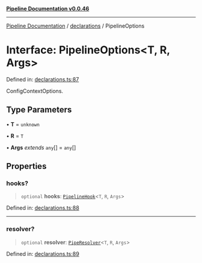 [**Pipeline Documentation v0.0.46**](../../README.md)

***

[Pipeline Documentation](../../modules.md) / [declarations](../README.md) / PipelineOptions

# Interface: PipelineOptions\<T, R, Args\>

Defined in: [declarations.ts:87](https://github.com/stonemjs/pipeline/blob/bdafb2a2f2d57df256cc97fee41b6f9b9fdd69f9/src/declarations.ts#L87)

ConfigContextOptions.

## Type Parameters

• **T** = `unknown`

• **R** = `T`

• **Args** *extends* `any`[] = `any`[]

## Properties

### hooks?

> `optional` **hooks**: [`PipelineHook`](../type-aliases/PipelineHook.md)\<`T`, `R`, `Args`\>

Defined in: [declarations.ts:88](https://github.com/stonemjs/pipeline/blob/bdafb2a2f2d57df256cc97fee41b6f9b9fdd69f9/src/declarations.ts#L88)

***

### resolver?

> `optional` **resolver**: [`PipeResolver`](../type-aliases/PipeResolver.md)\<`T`, `R`, `Args`\>

Defined in: [declarations.ts:89](https://github.com/stonemjs/pipeline/blob/bdafb2a2f2d57df256cc97fee41b6f9b9fdd69f9/src/declarations.ts#L89)
